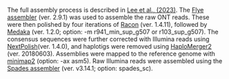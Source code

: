 The full assembly process is described in [Lee et al., (2023)](https://www.ncbi.nlm.nih.gov/pmc/articles/PMC10450198/). The [Flye assembler](https://www.nature.com/articles/s41587-019-0072-8) (ver. 2.9.1) was used to assemble the raw ONT reads. These were then polished by four iterations of [Racon](https://genome.cshlp.org/content/27/5/737.full) (ver. 1.4.11), followed by [Medaka]( https://github.com/nanoporetech/medaka) (ver. 1.2.0; option: -m r941_min_sup_g507 or r103_sup_g507). The consensus sequences were further corrected with Illumina reads using [NextPolish](https://watermark.silverchair.com/bioinformatics_36_7_2253.pdf?token=AQECAHi208BE49Ooan9kkhW_Ercy7Dm3ZL_9Cf3qfKAc485ysgAAA5QwggOQBgkqhkiG9w0BBwagggOBMIIDfQIBADCCA3YGCSqGSIb3DQEHATAeBglghkgBZQMEAS4wEQQMcFsXEVstTv5K3ok_AgEQgIIDR0Y8j3qKp-ZBbuGf5goezgD8LpTnBBxNTTPeIpGzVZMNYgAg_QSYMIpeKUzjV57fqSmxa3l-zyjEzwh5SdToj-gJbEeJn4V0TgjCQqRgOS989w4N0BsABzWpV0UThcwE998QaYU15Z-YSerKgb1hAKYrOgjjk9ye4p2hFDENtIy5viLodW6MjikTuKVLVpIFInR38xPKPRSSFs3j4cySeSxW29aquH9_cejmCBb6SlyQZm06MeMaBhvliXpklPRe_Dyci3dNYzqMN2qbrC-pSieAhlrcsOpv4LX4kHhSs3r4UCngcGZNbTf58nSGoVsfCOAeZFITHn7MU4fC7otColcSMDO_0URASmiNH30oWIrQqWQ8XFdIyeyM_ztUy-210k4hSp80nDoVfShlNc46C-yT_E4DPTsHIl6FY2WO55HBZgN0xo71g2tc0XKA0q0_lDUp33u4eCnUrhq0BTVU-LUvxmENy1YWjVn-67KzVK8F9O9WLjjsvIo2m1zcB3n5DCM5dPhB5bZAfQb1164zsAM2Mv1Tl6mlPv-wU4_wuoU4VAZq-cPQGejwDrgyWEHs-DgSnSnjO6cUv2PqhFVjsS6ndQHr2x45mQqqaA08bzICzis6xeQDhWhWVm9RF2spH0Bm_X10cLhWEwtKTAPS89Rg4Pu0uSvrghkfzhsZnb9RrJ4BKYovkN1UcBc-coOUMRWUt_AjtuCNMhOj5Irt9T9Al_6wydc8oMMSiiyDfxklJ7OR1h0DAjclqQds6Q9Q4J2qASxd_9f6CJmNN6ZguH28ARmGmXxzYoPf1j6jt4c9dYEBHSExFfPyQPxoENNudqIQIpDJygM8aEQL3uyl1MFlhGv6jj-fL3WQQ3UBJHvageN7W2xvfcAmsjmMrTvB0UQgTLpfmlREuFJOYEvmzaww9y5MYEpzB5o2K0DUE07BMJoErqORAHG6IgIFdPGPVnXLlGPUxkkGIa4kooIHLY0aGF-ET2GPqIRqR7irlw2oPLM-fqvaRl6AIplRo-7gyCyBd_A4yEGNxRTvd_6dHnUTzdSxeoLGDlH8BTn1Ym7Vfane5W-y9-LYRGx7BcxnKv8bboGZ2lgrkkOQuapyrOND9KhPQuZP)(ver. 1.4.0), and haplotigs were removed using [HaploMerger2](https://academic.oup.com/bioinformatics/article/33/16/2577/3603547) (ver. 20180603). Assemblies were mapped to the reference genome with [minimap2](https://academic.oup.com/bioinformatics/article/34/18/3094/4994778) (option: -ax asm5). Raw Illumina reads were assembled using the [Spades assembler](https://www.liebertpub.com/doi/abs/10.1089/cmb.2012.0021) (ver. v3.14.1; option: spades_sc).
